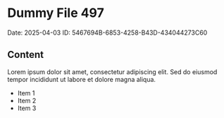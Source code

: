 # Dummy File 497

Date: 2025-04-03
ID: 5467694B-6853-4258-B43D-434044273C60

## Content

Lorem ipsum dolor sit amet, consectetur adipiscing elit.
Sed do eiusmod tempor incididunt ut labore et dolore magna aliqua.

* Item 1
* Item 2
* Item 3

